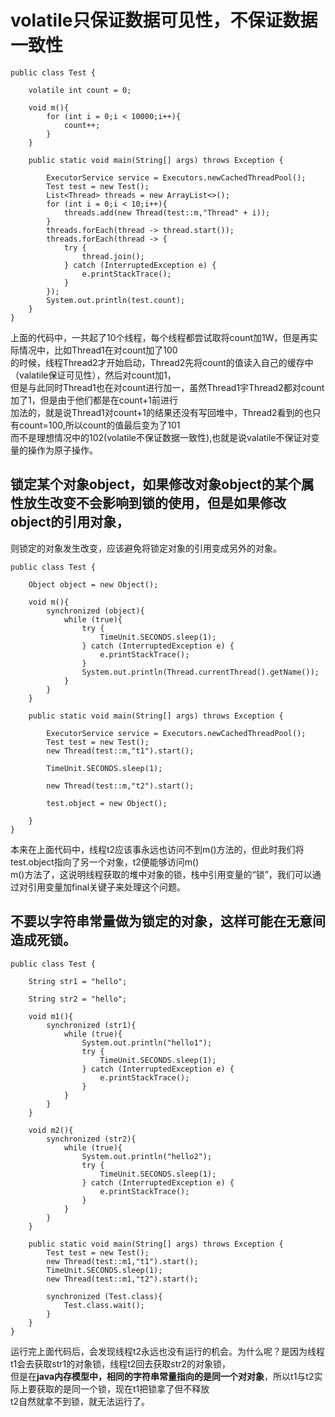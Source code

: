 # volatile只保证数据可见性，不保证数据一致性
````
public class Test {

    volatile int count = 0;

    void m(){
        for (int i = 0;i < 10000;i++){
            count++;
        }
    }

    public static void main(String[] args) throws Exception {

        ExecutorService service = Executors.newCachedThreadPool();
        Test test = new Test();
        List<Thread> threads = new ArrayList<>();
        for (int i = 0;i < 10;i++){
            threads.add(new Thread(test::m,"Thread" + i));
        }
        threads.forEach(thread -> thread.start());
        threads.forEach(thread -> {
            try {
                thread.join();
            } catch (InterruptedException e) {
                e.printStackTrace();
            }
        });
        System.out.println(test.count);
    }
}
````
上面的代码中，一共起了10个线程，每个线程都尝试取将count加1W，但是再实际情况中，比如Thread1在对count加了100  
的时候，线程Thread2才开始启动，Thread2先将count的值读入自己的缓存中（valatile保证可见性），然后对count加1，  
但是与此同时Thread1也在对count进行加一，虽然Thread1宇Thread2都对count加了1，但是由于他们都是在count+1前进行  
加法的，就是说Thread1对count+1的结果还没有写回堆中，Thread2看到的也只有count=100,所以count的值最后变为了101  
而不是理想情况中的102(volatile不保证数据一致性),也就是说valatile不保证对变量的操作为原子操作。

## 锁定某个对象object，如果修改对象object的某个属性放生改变不会影响到锁的使用，但是如果修改object的引用对象，  
则锁定的对象发生改变，应该避免将锁定对象的引用变成另外的对象。

````
public class Test {

    Object object = new Object();

    void m(){
        synchronized (object){
            while (true){
                try {
                    TimeUnit.SECONDS.sleep(1);
                } catch (InterruptedException e) {
                    e.printStackTrace();
                }
                System.out.println(Thread.currentThread().getName());
            }
        }
    }

    public static void main(String[] args) throws Exception {

        ExecutorService service = Executors.newCachedThreadPool();
        Test test = new Test();
        new Thread(test::m,"t1").start();

        TimeUnit.SECONDS.sleep(1);

        new Thread(test::m,"t2").start();

        test.object = new Object();

    }
}
````
本来在上面代码中，线程t2应该事永远也访问不到m()方法的，但此时我们将test.object指向了另一个对象，t2便能够访问m()  
m()方法了，这说明线程获取的堆中对象的锁，栈中引用变量的“锁”，我们可以通过对引用变量加final关键子来处理这个问题。

## 不要以字符串常量做为锁定的对象，这样可能在无意间造成死锁。

````
public class Test {

    String str1 = "hello";

    String str2 = "hello";

    void m1(){
        synchronized (str1){
            while (true){
                System.out.println("hello1");
                try {
                    TimeUnit.SECONDS.sleep(1);
                } catch (InterruptedException e) {
                    e.printStackTrace();
                }
            }
        }
    }

    void m2(){
        synchronized (str2){
            while (true){
                System.out.println("hello2");
                try {
                    TimeUnit.SECONDS.sleep(1);
                } catch (InterruptedException e) {
                    e.printStackTrace();
                }
            }
        }
    }

    public static void main(String[] args) throws Exception {
        Test test = new Test();
        new Thread(test::m1,"t1").start();
        TimeUnit.SECONDS.sleep(1);
        new Thread(test::m1,"t2").start();

        synchronized (Test.class){
            Test.class.wait();
        }
    }
}
````
运行完上面代码后，会发现线程t2永远也没有运行的机会。为什么呢？是因为线程t1会去获取str1的对象锁，线程t2回去获取str2的对象锁，  
但是在**java内存模型中，相同的字符串常量指向的是同一个对对象**，所以t1与t2实际上要获取的是同一个锁，现在t1把锁拿了但不释放  
t2自然就拿不到锁，就无法运行了。

